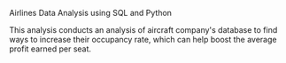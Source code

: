 Airlines Data Analysis using SQL and Python

This analysis conducts an analysis of aircraft company's database to find ways to increase their occupancy rate, which can help boost the average profit earned per seat.
